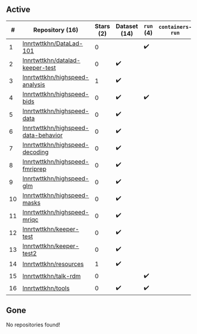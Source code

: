 ## Active
| # | Repository (16) | Stars (2) | Dataset (14) | `run` (4) | `containers-run` |
| --- | --- | --- | --- | --- | --- |
| 1 | [lnnrtwttkhn/DataLad-101](https://github.com/lnnrtwttkhn/DataLad-101) | 0 |  | :heavy_check_mark: |  |
| 2 | [lnnrtwttkhn/datalad-keeper-test](https://github.com/lnnrtwttkhn/datalad-keeper-test) | 0 | :heavy_check_mark: |  |  |
| 3 | [lnnrtwttkhn/highspeed-analysis](https://github.com/lnnrtwttkhn/highspeed-analysis) | 1 | :heavy_check_mark: |  |  |
| 4 | [lnnrtwttkhn/highspeed-bids](https://github.com/lnnrtwttkhn/highspeed-bids) | 0 | :heavy_check_mark: | :heavy_check_mark: |  |
| 5 | [lnnrtwttkhn/highspeed-data](https://github.com/lnnrtwttkhn/highspeed-data) | 0 | :heavy_check_mark: |  |  |
| 6 | [lnnrtwttkhn/highspeed-data-behavior](https://github.com/lnnrtwttkhn/highspeed-data-behavior) | 0 | :heavy_check_mark: |  |  |
| 7 | [lnnrtwttkhn/highspeed-decoding](https://github.com/lnnrtwttkhn/highspeed-decoding) | 0 | :heavy_check_mark: |  |  |
| 8 | [lnnrtwttkhn/highspeed-fmriprep](https://github.com/lnnrtwttkhn/highspeed-fmriprep) | 0 | :heavy_check_mark: |  |  |
| 9 | [lnnrtwttkhn/highspeed-glm](https://github.com/lnnrtwttkhn/highspeed-glm) | 0 | :heavy_check_mark: |  |  |
| 10 | [lnnrtwttkhn/highspeed-masks](https://github.com/lnnrtwttkhn/highspeed-masks) | 0 | :heavy_check_mark: |  |  |
| 11 | [lnnrtwttkhn/highspeed-mriqc](https://github.com/lnnrtwttkhn/highspeed-mriqc) | 0 | :heavy_check_mark: |  |  |
| 12 | [lnnrtwttkhn/keeper-test](https://github.com/lnnrtwttkhn/keeper-test) | 0 | :heavy_check_mark: |  |  |
| 13 | [lnnrtwttkhn/keeper-test2](https://github.com/lnnrtwttkhn/keeper-test2) | 0 | :heavy_check_mark: |  |  |
| 14 | [lnnrtwttkhn/resources](https://github.com/lnnrtwttkhn/resources) | 1 | :heavy_check_mark: |  |  |
| 15 | [lnnrtwttkhn/talk-rdm](https://github.com/lnnrtwttkhn/talk-rdm) | 0 |  | :heavy_check_mark: |  |
| 16 | [lnnrtwttkhn/tools](https://github.com/lnnrtwttkhn/tools) | 0 | :heavy_check_mark: | :heavy_check_mark: |  |

## Gone
No repositories found!
